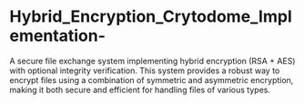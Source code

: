 # Hybrid_Encryption_Crytodome_Implementation-
A secure file exchange system implementing hybrid encryption (RSA + AES) with optional integrity verification. This system provides a robust way to encrypt files using a combination of symmetric and asymmetric encryption, making it both secure and efficient for handling files of various types.
